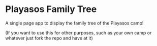 # Playasos Family Tree

A single page app to display the family tree of the Playasos camp!

(If you want to use this for other purposes, such as your own camp or whatever just fork the repo and have at it)
